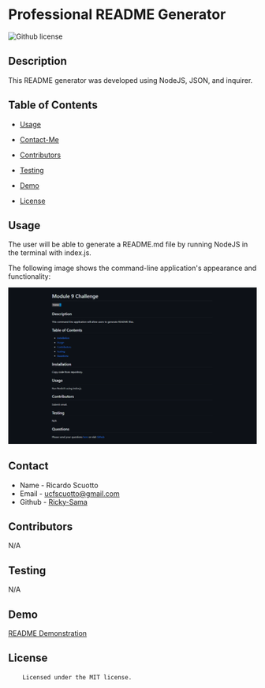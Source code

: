 # Professional README Generator

![Github license](https://img.shields.io/badge/license-MIT-yellowgreen.svg)

## Description
This README generator was developed using NodeJS, JSON, and inquirer.
## Table of Contents
* [Usage](#usage)
* [Contact-Me](#contact)
* [Contributors](#contributors)
* [Testing](#testing)
* [Demo](#demo)

* [License](#license)

## Usage
The user will be able to generate a README.md file by running NodeJS in the terminal with index.js.

The following image shows the command-line application's appearance and functionality:

![screenshot of README](./Develop/images/screenshot-Ricky-Sama-README-Generator.png)

## Contact
* Name - Ricardo Scuotto
* Email - ucfscuotto@gmail.com
* Github - [Ricky-Sama](https://github.com/Ricky-Sama/)
## Contributors
N/A
## Testing
N/A

## Demo
<a href="https://drive.google.com/file/d/1mtIn_OpXQizsn5ZZrZIhvMgZ4voTaQo5/view">README Demonstration</a>
## License

        Licensed under the MIT license.